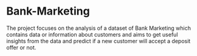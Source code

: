 # Bank-Marketing
The project focuses on the analysis of a dataset of Bank Marketing which contains data or information about customers and aims to get useful insights from the data and predict if a new customer will accept a deposit offer or not.
